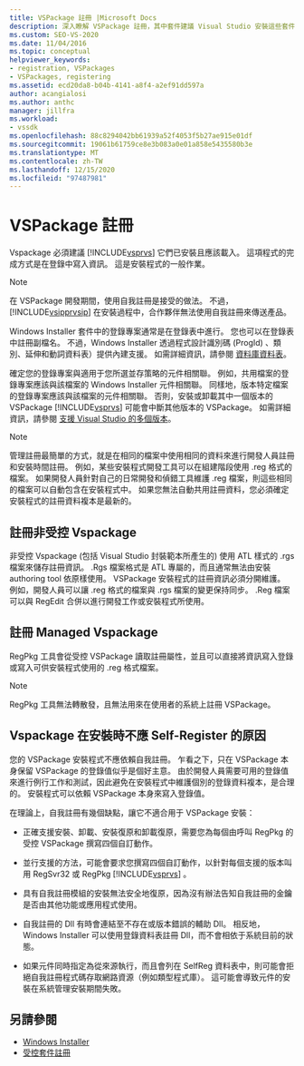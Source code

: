 ```yaml
---
title: VSPackage 註冊 |Microsoft Docs
description: 深入瞭解 VSPackage 註冊，其中套件建議 Visual Studio 安裝這些套件，並在登錄中寫入資訊以載入這些套件。
ms.custom: SEO-VS-2020
ms.date: 11/04/2016
ms.topic: conceptual
helpviewer_keywords:
- registration, VSPackages
- VSPackages, registering
ms.assetid: ecd20da8-b04b-4141-a8f4-a2ef91dd597a
author: acangialosi
ms.author: anthc
manager: jillfra
ms.workload:
- vssdk
ms.openlocfilehash: 88c8294042bb61939a52f4053f5b27ae915e01df
ms.sourcegitcommit: 19061b61759ce8e3b083a0e01a858e5435580b3e
ms.translationtype: MT
ms.contentlocale: zh-TW
ms.lasthandoff: 12/15/2020
ms.locfileid: "97487981"
---
```

# <a name="vspackage-registration"></a>VSPackage 註冊
Vspackage 必須建議 [!INCLUDE[vsprvs](../../code-quality/includes/vsprvs_md.md)] 它們已安裝且應該載入。 這項程式的完成方式是在登錄中寫入資訊。 這是安裝程式的一般作業。

> [!NOTE]
> 在 VSPackage 開發期間，使用自我註冊是接受的做法。 不過， [!INCLUDE[vsipprvsip](../../extensibility/includes/vsipprvsip_md.md)] 在安裝過程中，合作夥伴無法使用自我註冊來傳送產品。

 Windows Installer 套件中的登錄專案通常是在登錄表中進行。 您也可以在登錄表中註冊副檔名。 不過，Windows Installer 透過程式設計識別碼 (ProgId) 、類別、延伸和動詞資料表）提供內建支援。 如需詳細資訊，請參閱 [資料庫資料表](/windows/desktop/Msi/database-tables)。

 確定您的登錄專案與適用于您所選並存策略的元件相關聯。 例如，共用檔案的登錄專案應該與該檔案的 Windows Installer 元件相關聯。 同樣地，版本特定檔案的登錄專案應該與該檔案的元件相關聯。 否則，安裝或卸載其中一個版本的 VSPackage [!INCLUDE[vsprvs](../../code-quality/includes/vsprvs_md.md)] 可能會中斷其他版本的 VSPackage。 如需詳細資訊，請參閱 [支援 Visual Studio 的多個版本](../../extensibility/supporting-multiple-versions-of-visual-studio.md)。

> [!NOTE]
> 管理註冊最簡單的方式，就是在相同的檔案中使用相同的資料來進行開發人員註冊和安裝時間註冊。 例如，某些安裝程式開發工具可以在組建階段使用 .reg 格式的檔案。 如果開發人員針對自己的日常開發和偵錯工具維護 .reg 檔案，則這些相同的檔案可以自動包含在安裝程式中。 如果您無法自動共用註冊資料，您必須確定安裝程式的註冊資料複本是最新的。

## <a name="registering-unmanaged-vspackages"></a>註冊非受控 Vspackage
 非受控 Vspackage (包括 Visual Studio 封裝範本所產生的) 使用 ATL 樣式的 .rgs 檔案來儲存註冊資訊。 .Rgs 檔案格式是 ATL 專屬的，而且通常無法由安裝 authoring tool 依原樣使用。 VSPackage 安裝程式的註冊資訊必須分開維護。 例如，開發人員可以讓 .reg 格式的檔案與 .rgs 檔案的變更保持同步。 .Reg 檔案可以與 RegEdit 合併以進行開發工作或安裝程式所使用。

## <a name="registering-managed-vspackages"></a>註冊 Managed Vspackage
 RegPkg 工具會從受控 VSPackage 讀取註冊屬性，並且可以直接將資訊寫入登錄或寫入可供安裝程式使用的 .reg 格式檔案。

> [!NOTE]
> RegPkg 工具無法轉散發，且無法用來在使用者的系統上註冊 VSPackage。

## <a name="why-vspackages-should-not-self-register-at-install-time"></a>Vspackage 在安裝時不應 Self-Register 的原因
 您的 VSPackage 安裝程式不應依賴自我註冊。 乍看之下，只在 VSPackage 本身保留 VSPackage 的登錄值似乎是個好主意。 由於開發人員需要可用的登錄值來進行例行工作和測試，因此避免在安裝程式中維護個別的登錄資料複本，是合理的。 安裝程式可以依賴 VSPackage 本身來寫入登錄值。

 在理論上，自我註冊有幾個缺點，讓它不適合用于 VSPackage 安裝：

- 正確支援安裝、卸載、安裝復原和卸載復原，需要您為每個由呼叫 RegPkg 的受控 VSPackage 撰寫四個自訂動作。

- 並行支援的方法，可能會要求您撰寫四個自訂動作，以針對每個支援的版本叫用 RegSvr32 或 RegPkg [!INCLUDE[vsprvs](../../code-quality/includes/vsprvs_md.md)] 。

- 具有自我註冊模組的安裝無法安全地復原，因為沒有辦法告知自我註冊的金鑰是否由其他功能或應用程式使用。

- 自我註冊的 Dll 有時會連結至不存在或版本錯誤的輔助 Dll。 相反地，Windows Installer 可以使用登錄資料表註冊 Dll，而不會相依于系統目前的狀態。

- 如果元件同時指定為從來源執行，而且會列在 SelfReg 資料表中，則可能會拒絕自我註冊程式碼存取網路資源（例如類型程式庫）。 這可能會導致元件的安裝在系統管理安裝期間失敗。

## <a name="see-also"></a>另請參閱
- [Windows Installer](/windows/desktop/Msi/windows-installer-portal)
- [受控套件註冊](/previous-versions/bb166783(v=vs.100))